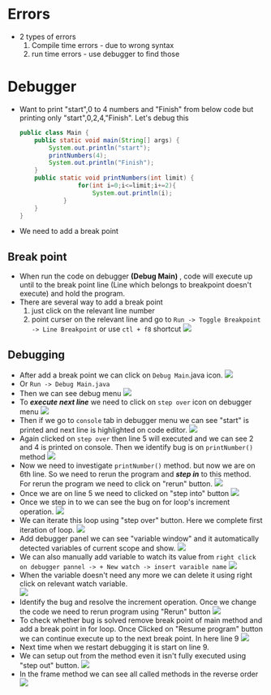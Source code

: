 # Errors
- 2 types of errors
	1. Compile time errors - due to wrong syntax
	2. run time errors - use debugger to find those

# Debugger
- Want to print "start",0 to 4 numbers and "Finish" from below code but printing only  "start",0,2,4,"Finish". Let's debug this
	``` java 
	public class Main {
		public static void main(String[] args) {
			System.out.println("start");
			printNumbers(4);
			System.out.println("Finish");
		}
		public static void printNumbers(int limit) {
					for(int i=0;i<=limit;i+=2){
						System.out.println(i);
				}
		}
	}
	```
- We need to add a break point
## Break point
- When run the code on debugger **(Debug Main)** , code will execute up until to the break point line (Line which belongs to breakpoint doesn't execute) and hold the program.   
- There are several way to add a break point
	1. just click on the relevant line number
	2. point curser on the relevant line and go to `Run -> Toggle Breakpoint -> Line Breakpoint` or use `ctl + f8` shortcut
	![](assets/Pasted%20image%2020240616141616.png)

## Debugging
- After add a break point we can click on `Debug Main`.java icon.
  ![](assets/Pasted%20image%2020240616135948.png)
- Or `Run -> Debug Main.java`  
- Then we can see debug menu
	![](assets/Pasted%20image%2020240616140304.png)
- To ***execute next line*** we need to click on `step over` icon on debugger menu 
  ![](assets/Pasted%20image%2020240616140534.png)
- Then if we go to `console` tab in debugger menu we can see "start" is printed and next line is highlighted on code editor.
	![](assets/Pasted%20image%2020240616141704.png)
- Again clicked on `step over` then line 5 will executed and we can see 2 and 4 is printed on console. Then we identify bug is on `printNumber()` method
	![](assets/Pasted%20image%2020240616141726.png)
- Now we need to investigate  `printNumber()` method. but now we are on 6th line. So we need to rerun the program and ***step in*** to this method. For rerun the program we need to click on "rerun" button.
  ![](assets/Pasted%20image%2020240616143907.png)
- Once we are on line 5 we need to clicked on "step into" button
  ![](assets/Pasted%20image%2020240616144120.png)
- Once we step in to we can see the bug on for loop's increment operation.
  ![](assets/Pasted%20image%2020240616144323.png)
- We can iterate this loop using "step over" button. Here we complete first iteration of loop.
	![](assets/Pasted%20image%2020240616144552.png)
- Add debugger panel we can see "variable window" and it automatically detected variables of current scope and show.
  ![](assets/Pasted%20image%2020240616144805.png)
- We can also manually add variable to watch its value from `right click on debugger pannel -> + New watch -> insert varaible name`
  ![](assets/Pasted%20image%2020240616145016.png)
- When the variable doesn't need any more we can delete it using right click on relevant watch variable.  
	![](assets/Pasted%20image%2020240616145154.png)
- Identify the bug and resolve the increment operation. Once we change the code we need to rerun program using "Rerun" button
	![](assets/Pasted%20image%2020240616143907.png)
- To check whether bug is solved remove break point of main method and add a break point in for loop. Once Clicked on "Resume program" button we can continue execute up to the next break point. In here line 9
  ![](assets/Pasted%20image%2020240616145914.png)
- Next time when we restart debugging it is start on line 9.
- We can setup out from the method even it isn't fully executed using "step out" button. 
  ![](assets/Pasted%20image%2020240616150339.png)
- In the frame method we can see all called methods in the reverse order
  ![](assets/Pasted%20image%2020240616150548.png)